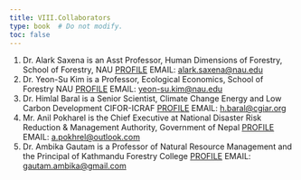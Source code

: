 ```yaml
---
title: VIII.Collaborators  
type: book  # Do not modify.
toc: false
---
```

1.	Dr. Alark Saxena is an Asst Professor, Human Dimensions of Forestry, School of Forestry, NAU [PROFILE](https://directory.nau.edu/person/as4635) EMAIL: alark.saxena@nau.edu 
2.	Dr. Yeon-Su Kim is a Professor, Ecological Economics, School of Forestry NAU [PROFILE](https://directory.nau.edu/person/ysk) EMAIL: yeon-su.kim@nau.edu
3.	Dr. Himlal Baral is a Senior Scientist, Climate Change Energy and Low Carbon Development  CIFOR-ICRAF [PROFILE](https://www.cifor.org/research-staff/3778/himlal-baral) EMAIL: h.baral@cgiar.org
4.	Mr. Anil Pokharel is the Chief Executive at National Disaster Risk Reduction & Management Authority, Government of Nepal [PROFILE](https://np.linkedin.com/in/anil-pokhrel-b86b2837) EMAIL: a.pokhrel@outlook.com
5.	Dr. Ambika Gautam is a Professor of Natural Resource Management and the Principal of Kathmandu Forestry College [PROFILE](https://www.kafcol.edu.np/faculty/#:~:text=Dr.%20Ambika%20P.%20Gautam) EMAIL: gautam.ambika@gmail.com
